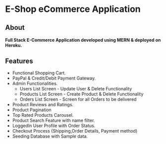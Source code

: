 # E-Shop eCommerce Application

## About
  #### Full Stack E-Commerce Application developed using MERN & deployed on Heroku.

## Features

- Functional Shopping Cart.
- PayPal & Credit/Debit Payment Gateway.
- Admin Functionalities.
  - Users List Screen - Update User & Delete Functionality
  - Products List Screen - Create Product & Delete Functionality
  - Orders List Screen - Screen for all Orders to be delivered
- Product Reviews and Ratings.
- Product Pagination
- Top Rated Products Carousel.
- Product Search Feature with name filter.
- LoggedIn User Profile with Order Status.
- Checkout Process (Shipping,Order Details, Payment method)
- Seeding Database with Sample data.



